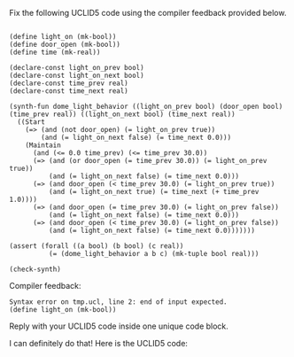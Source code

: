 
Fix the following UCLID5 code using the compiler feedback provided below.

```

(define light_on (mk-bool))
(define door_open (mk-bool))
(define time (mk-real))

(declare-const light_on_prev bool)
(declare-const light_on_next bool)
(declare-const time_prev real)
(declare-const time_next real)

(synth-fun dome_light_behavior ((light_on_prev bool) (door_open bool) (time_prev real)) ((light_on_next bool) (time_next real))
  ((Start
    (=> (and (not door_open) (= light_on_prev true))
        (and (= light_on_next false) (= time_next 0.0)))
    (Maintain
      (and (<= 0.0 time_prev) (<= time_prev 30.0))
      (=> (and (or door_open (= time_prev 30.0)) (= light_on_prev true))
          (and (= light_on_next false) (= time_next 0.0)))
      (=> (and door_open (< time_prev 30.0) (= light_on_prev true))
          (and (= light_on_next true) (= time_next (+ time_prev 1.0))))
      (=> (and door_open (= time_prev 30.0) (= light_on_prev false))
          (and (= light_on_next false) (= time_next 0.0)))
      (=> (and door_open (< time_prev 30.0) (= light_on_prev false))
          (and (= light_on_next false) (= time_next 0.0)))))))

(assert (forall ((a bool) (b bool) (c real))
          (= (dome_light_behavior a b c) (mk-tuple bool real)))

(check-synth)
```

Compiler feedback:

```
Syntax error on tmp.ucl, line 2: end of input expected.
(define light_on (mk-bool))

```
Reply with your UCLID5 code inside one unique code block.

I can definitely do that! Here is the UCLID5 code:
```
